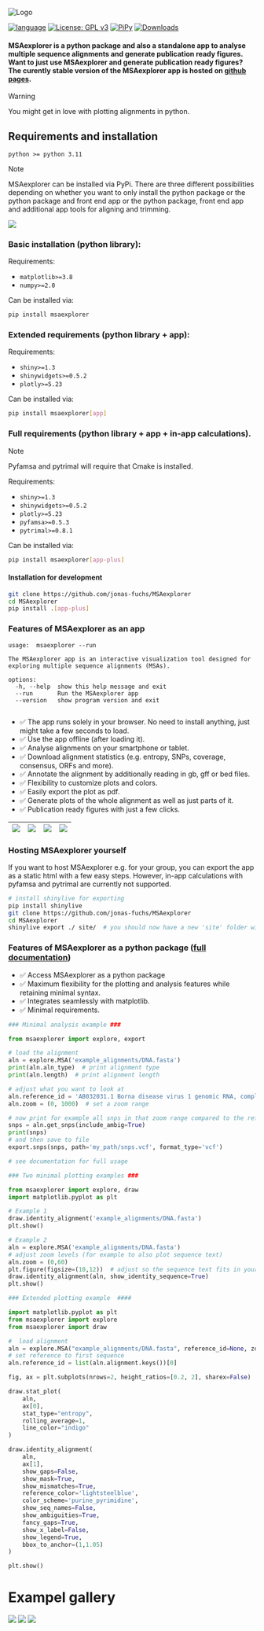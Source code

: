 ![Logo](app_src/www/img/logo.svg)

[![language](https://img.shields.io/badge/python-%3E3.11-green)](https://www.python.org/)
[![License: GPL v3](https://img.shields.io/github/license/jonas-fuchs/bamdash)](https://www.gnu.org/licenses/gpl-3.0)
[![PiPy](https://img.shields.io/pypi/v/msaexplorer?label=pypi%20version)](https://pypi.org/project/msaexplorer/)
[![Downloads](https://static.pepy.tech/badge/msaexplorer)](https://pypi.org/project/msaexplorer/)

#### MSAexplorer is a python package and also a standalone app to analyse multiple sequence alignments and generate publication ready figures. Want to just use MSAexplorer and generate publication ready figures? The curently stable version of the MSAexplorer app is hosted on  [github pages](https://jonas-fuchs.github.io/MSAexplorer/app).

> [!WARNING]  
> You might get in love with plotting alignments in python.

## Requirements and installation

`python >= python 3.11`

> [!NOTE]
> MSAexplorer can be installed via PyPi. There are three different possibilities depending on whether you want to only install the python package or the python package and front end app or the python package, front end app and additional app tools for aligning and trimming.

![](readme_assets/Structure.png)

### Basic installation (python library):
Requirements:
- `matplotlib>=3.8`
- `numpy>=2.0`

Can be installed via:
```bash
pip install msaexplorer 
```

### Extended requirements (python library + app):
Requirements:
- `shiny>=1.3`
- `shinywidgets>=0.5.2`
- `plotly>=5.23`

Can be installed via:
```bash
pip install msaexplorer[app] 
```

### Full requirements (python library + app + in-app calculations).
> [!NOTE]
> Pyfamsa and pytrimal will require that Cmake is installed.

Requirements:
- `shiny>=1.3`
- `shinywidgets>=0.5.2`
- `plotly>=5.23`
- `pyfamsa>=0.5.3`
- `pytrimal>=0.8.1`

Can be installed via:
```bash
pip install msaexplorer[app-plus] 
```

#### Installation for development
```bash
git clone https://github.com/jonas-fuchs/MSAexplorer
cd MSAexplorer
pip install .[app-plus]
```

### Features of MSAexplorer as an app

```
usage:  msaexplorer --run

The MSAexplorer app is an interactive visualization tool designed for exploring multiple sequence alignments (MSAs).

options:
  -h, --help  show this help message and exit
  --run       Run the MSAexplorer app
  --version   show program version and exit
  
```

- :white_check_mark: The app runs solely in your browser. No need to install anything, just might take a few seconds to load.
- :white_check_mark: Use the app offline (after loading it).
- :white_check_mark: Analyse alignments on your smartphone or tablet.
- :white_check_mark: Download alignment statistics (e.g. entropy, SNPs, coverage, consensus, ORFs and more).
- :white_check_mark: Annotate the alignment by additionally reading in gb, gff or bed files.
- :white_check_mark: Flexibility to customize plots and colors.
- :white_check_mark: Easily export the plot as pdf.
- :white_check_mark: Generate plots of the whole alignment as well as just parts of it.
- :white_check_mark: Publication ready figures with just a few clicks.

| ![](readme_assets/upload_tab.png) | ![](readme_assets/plot_tab.png) | ![](readme_assets/plot2_tab.png) | ![](readme_assets/analysis_tab.png) |
|-----------------------------------|---------------------------------|----------------------------------|-------------------------------------|

### Hosting MSAexplorer yourself
If you want to host MSAexplorer e.g. for your group, you can export the app as a static html with a few easy steps.
However, in-app calculations with pyfamsa and pytrimal are currently not supported.
```bash
# install shinylive for exporting
pip install shinylive
git clone https://github.com/jonas-fuchs/MSAexplorer
cd MSAexplorer
shinylive export ./ site/  # you should now have a new 'site' folder with the app
```

### Features of MSAexplorer as a python package ([full documentation](https://jonas-fuchs.github.io/MSAexplorer/docs/msaexplorer.html))
- :white_check_mark: Access MSAexplorer as a python package
- :white_check_mark: Maximum flexibility for the plotting and analysis features while retaining minimal syntax.
- :white_check_mark: Integrates seamlessly with matplotlib.
- :white_check_mark: Minimal requirements.

```python
### Minimal analysis example ###

from msaexplorer import explore, export

# load the alignment
aln = explore.MSA('example_alignments/DNA.fasta')
print(aln.aln_type)  # print alignment type
print(aln.length)  # print alignment length

# adjust what you want to look at
aln.reference_id = 'AB032031.1 Borna disease virus 1 genomic RNA, complete genome'  # set a reference if needed
aln.zoom = (0, 1000)  # set a zoom range

# now print for example all snps in that zoom range compared to the reference id
snps = aln.get_snps(include_ambig=True)
print(snps)
# and then save to file
export.snps(snps, path='my_path/snps.vcf', format_type='vcf')

# see documentation for full usage
```


```python
### Two minimal plotting examples ###

from msaexplorer import explore, draw
import matplotlib.pyplot as plt

# Example 1
draw.identity_alignment('example_alignments/DNA.fasta')
plt.show()

# Example 2
aln = explore.MSA('example_alignments/DNA.fasta')
# adjust zoom levels (for example to also plot sequence text)
aln.zoom = (0,60)
plt.figure(figsize=(10,12))  # adjust so the sequence text fits in your figure well
draw.identity_alignment(aln, show_identity_sequence=True)
plt.show()

```

```python
### Extended plotting example  ####

import matplotlib.pyplot as plt
from msaexplorer import explore
from msaexplorer import draw

#  load alignment
aln = explore.MSA("example_alignments/DNA.fasta", reference_id=None, zoom_range=None)
# set reference to first sequence
aln.reference_id = list(aln.alignment.keys())[0]

fig, ax = plt.subplots(nrows=2, height_ratios=[0.2, 2], sharex=False)

draw.stat_plot(
    aln,
    ax[0],
    stat_type="entropy",
    rolling_average=1,
    line_color="indigo"
)

draw.identity_alignment(
    aln,
    ax[1],
    show_gaps=False,
    show_mask=True,
    show_mismatches=True,
    reference_color='lightsteelblue',
    color_scheme='purine_pyrimidine',
    show_seq_names=False,
    show_ambiguities=True,
    fancy_gaps=True,
    show_x_label=False,
    show_legend=True,
    bbox_to_anchor=(1,1.05)
)

plt.show()
```

# Exampel gallery

![](readme_assets/full.png)
![](readme_assets/linked.png)
![](readme_assets/stats_only.png)
